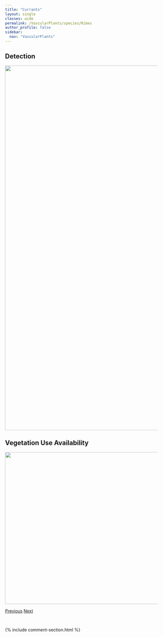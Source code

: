 ```yaml
---
title: "Currants"
layout: single
classes: wide
permalink: /VascularPlants/species/Ribes
author_profile: false
sidebar:
  nav: "VascularPlants"
---
```


<h2>Detection</h2>

<a href="https://drive.google.com/uc?export=view&id=1UHGKKeJfmxkz0Lsi9xbrGZPDMgn0QNco">
<img src="https://drive.google.com/uc?export=view&id=1UHGKKeJfmxkz0Lsi9xbrGZPDMgn0QNco" height = "1200" width = "800">
</a>


<h2>Vegetation Use Availability</h2>

<a href="https://drive.google.com/uc?export=view&id=1GC4_80bgB8l9aNxJH57wc2PPdWKgXVBr">
<img src="https://drive.google.com/uc?export=view&id=1GC4_80bgB8l9aNxJH57wc2PPdWKgXVBr" height = "500" width = "1000">
</a>


<a href="/DevelopmentWebsite/VascularPlants/species/RhusAromatica" class="pagination--pager" title="Rhus aromatica">Previous</a> <a href="/DevelopmentWebsite/VascularPlants/species/RibesAmericanum" class="pagination--pager" title="Wild Black Currant">Next</a>

<p>&nbsp;</p>

{% include comment-section.html %}
